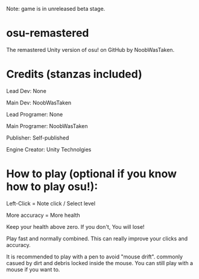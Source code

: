 Note: game is in unreleased beta stage.

# osu-remastered
The remastered Unity version of osu! on GitHub
by NoobWasTaken.

# Credits (stanzas included)

Lead Dev: None

Main Dev: NoobWasTaken

Lead Programer: None

Main Programer: NoobWasTaken

Publisher: Self-published

Engine Creator: Unity Technolgies



 # How to play (optional if you know how to play osu!):

Left-Click = Note click / Select level

More accuracy = More health

Keep your health above zero. If you don't, You will lose!

Play fast and normally combined. This can really improve your clicks and accuracy.

It is recommended to play with a pen to avoid "mouse drift". commonly casued by dirt and debris locked inside the mouse. You can still play with a mouse if you want to.

